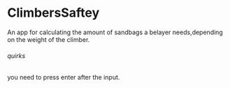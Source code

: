 # ClimbersSaftey

<p> An app for calculating the amount of sandbags a belayer needs,depending on the weight of the climber.</p>



<h6>quirks</h6>
<p> you need to press enter after the input.</p>
